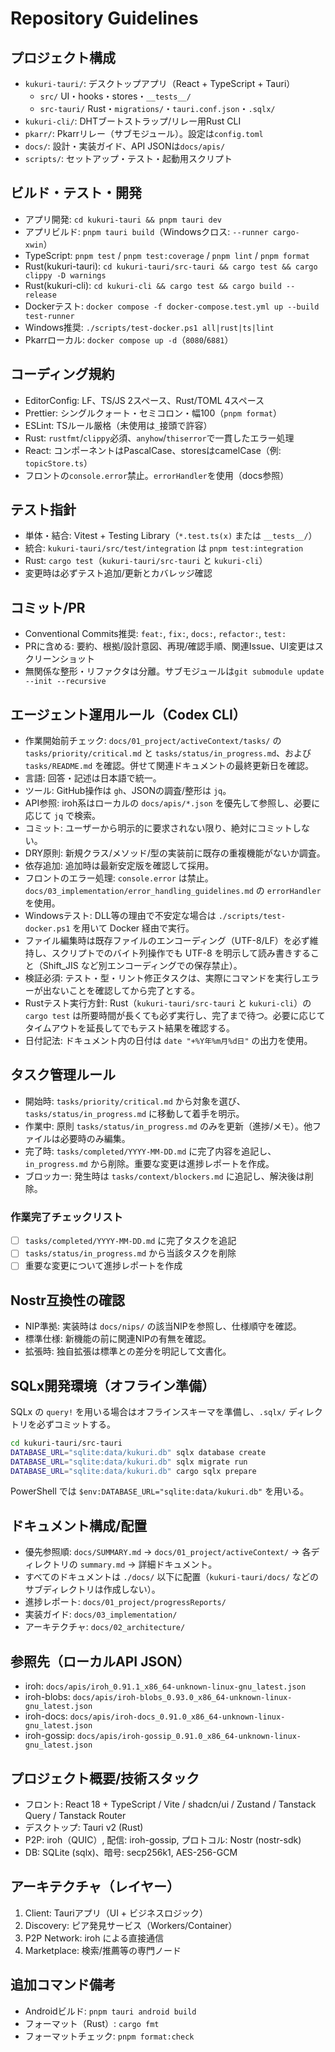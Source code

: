 # Repository Guidelines

## プロジェクト構成
- `kukuri-tauri/`: デスクトップアプリ（React + TypeScript + Tauri）
  - `src/` UI・hooks・stores・`__tests__/`
  - `src-tauri/` Rust・`migrations/`・`tauri.conf.json`・`.sqlx/`
- `kukuri-cli/`: DHTブートストラップ/リレー用Rust CLI
- `pkarr/`: Pkarrリレー（サブモジュール）。設定は`config.toml`
- `docs/`: 設計・実装ガイド、API JSONは`docs/apis/`
- `scripts/`: セットアップ・テスト・起動用スクリプト

## ビルド・テスト・開発
- アプリ開発: `cd kukuri-tauri && pnpm tauri dev`
- アプリビルド: `pnpm tauri build`（Windowsクロス: `--runner cargo-xwin`）
- TypeScript: `pnpm test` / `pnpm test:coverage` / `pnpm lint` / `pnpm format`
- Rust(kukuri-tauri): `cd kukuri-tauri/src-tauri && cargo test && cargo clippy -D warnings`
- Rust(kukuri-cli): `cd kukuri-cli && cargo test && cargo build --release`
- Dockerテスト: `docker compose -f docker-compose.test.yml up --build test-runner`
- Windows推奨: `./scripts/test-docker.ps1 all|rust|ts|lint`
- Pkarrローカル: `docker compose up -d`（`8080`/`6881`）

## コーディング規約
- EditorConfig: LF、TS/JS 2スペース、Rust/TOML 4スペース
- Prettier: シングルクォート・セミコロン・幅100（`pnpm format`）
- ESLint: TSルール厳格（未使用は`_`接頭で許容）
- Rust: `rustfmt`/`clippy`必須、`anyhow`/`thiserror`で一貫したエラー処理
- React: コンポーネントはPascalCase、storesはcamelCase（例: `topicStore.ts`）
- フロントの`console.error`禁止。`errorHandler`を使用（docs参照）

## テスト指針
- 単体・結合: Vitest + Testing Library（`*.test.ts(x)` または `__tests__/`）
- 統合: `kukuri-tauri/src/test/integration` は `pnpm test:integration`
- Rust: `cargo test`（`kukuri-tauri/src-tauri` と `kukuri-cli`）
- 変更時は必ずテスト追加/更新とカバレッジ確認

## コミット/PR
- Conventional Commits推奨: `feat:`, `fix:`, `docs:`, `refactor:`, `test:`
- PRに含める: 要約、根拠/設計意図、再現/確認手順、関連Issue、UI変更はスクリーンショット
- 無関係な整形・リファクタは分離。サブモジュールは`git submodule update --init --recursive`

## エージェント運用ルール（Codex CLI）
- 作業開始前チェック: `docs/01_project/activeContext/tasks/` の `tasks/priority/critical.md` と `tasks/status/in_progress.md`、および `tasks/README.md` を確認。併せて関連ドキュメントの最終更新日を確認。
- 言語: 回答・記述は日本語で統一。
- ツール: GitHub操作は `gh`、JSONの調査/整形は `jq`。
- API参照: iroh系はローカルの `docs/apis/*.json` を優先して参照し、必要に応じて `jq` で検索。
- コミット: ユーザーから明示的に要求されない限り、絶対にコミットしない。
- DRY原則: 新規クラス/メソッド/型の実装前に既存の重複機能がないか調査。
- 依存追加: 追加時は最新安定版を確認して採用。
- フロントのエラー処理: `console.error` は禁止。`docs/03_implementation/error_handling_guidelines.md` の `errorHandler` を使用。
- Windowsテスト: DLL等の理由で不安定な場合は `./scripts/test-docker.ps1` を用いて Docker 経由で実行。
- ファイル編集時は既存ファイルのエンコーディング（UTF-8/LF）を必ず維持し、スクリプトでのバイト列操作でも UTF-8 を明示して読み書きすること（Shift_JIS など別エンコーディングでの保存禁止）。
- 検証必須: テスト・型・リント修正タスクは、実際にコマンドを実行しエラーが出ないことを確認してから完了とする。
- Rustテスト実行方針: Rust（`kukuri-tauri/src-tauri` と `kukuri-cli`）の `cargo test` は所要時間が長くても必ず実行し、完了まで待つ。必要に応じてタイムアウトを延長してでもテスト結果を確認する。
- 日付記法: ドキュメント内の日付は `date "+%Y年%m月%d日"` の出力を使用。

## タスク管理ルール
- 開始時: `tasks/priority/critical.md` から対象を選び、`tasks/status/in_progress.md` に移動して着手を明示。
- 作業中: 原則 `tasks/status/in_progress.md` のみを更新（進捗/メモ）。他ファイルは必要時のみ編集。
- 完了時: `tasks/completed/YYYY-MM-DD.md` に完了内容を追記し、`in_progress.md` から削除。重要な変更は進捗レポートを作成。
- ブロッカー: 発生時は `tasks/context/blockers.md` に追記し、解決後は削除。

### 作業完了チェックリスト
- [ ] `tasks/completed/YYYY-MM-DD.md` に完了タスクを追記
- [ ] `tasks/status/in_progress.md` から当該タスクを削除
- [ ] 重要な変更について進捗レポートを作成

## Nostr互換性の確認
- NIP準拠: 実装時は `docs/nips/` の該当NIPを参照し、仕様順守を確認。
- 標準仕様: 新機能の前に関連NIPの有無を確認。
- 拡張時: 独自拡張は標準との差分を明記して文書化。

## SQLx開発環境（オフライン準備）
SQLx の `query!` を用いる場合はオフラインスキーマを準備し、`.sqlx/` ディレクトリを必ずコミットする。

```bash
cd kukuri-tauri/src-tauri
DATABASE_URL="sqlite:data/kukuri.db" sqlx database create
DATABASE_URL="sqlite:data/kukuri.db" sqlx migrate run
DATABASE_URL="sqlite:data/kukuri.db" cargo sqlx prepare
```

PowerShell では `$env:DATABASE_URL="sqlite:data/kukuri.db"` を用いる。

## ドキュメント構成/配置
- 優先参照順: `docs/SUMMARY.md` → `docs/01_project/activeContext/` → 各ディレクトリの `summary.md` → 詳細ドキュメント。
- すべてのドキュメントは `./docs/` 以下に配置（`kukuri-tauri/docs/` などのサブディレクトリは作成しない）。
- 進捗レポート: `docs/01_project/progressReports/`
- 実装ガイド: `docs/03_implementation/`
- アーキテクチャ: `docs/02_architecture/`

## 参照先（ローカルAPI JSON）
- iroh: `docs/apis/iroh_0.91.1_x86_64-unknown-linux-gnu_latest.json`
- iroh-blobs: `docs/apis/iroh-blobs_0.93.0_x86_64-unknown-linux-gnu_latest.json`
- iroh-docs: `docs/apis/iroh-docs_0.91.0_x86_64-unknown-linux-gnu_latest.json`
- iroh-gossip: `docs/apis/iroh-gossip_0.91.0_x86_64-unknown-linux-gnu_latest.json`

## プロジェクト概要/技術スタック
- フロント: React 18 + TypeScript / Vite / shadcn/ui / Zustand / Tanstack Query / Tanstack Router
- デスクトップ: Tauri v2 (Rust)
- P2P: iroh（QUIC）, 配信: iroh-gossip, プロトコル: Nostr (nostr-sdk)
- DB: SQLite (sqlx)、暗号: secp256k1, AES-256-GCM

## アーキテクチャ（レイヤー）
1. Client: Tauriアプリ（UI + ビジネスロジック）
2. Discovery: ピア発見サービス（Workers/Container）
3. P2P Network: iroh による直接通信
4. Marketplace: 検索/推薦等の専門ノード

## 追加コマンド備考
- Androidビルド: `pnpm tauri android build`
- フォーマット（Rust）: `cargo fmt`
- フォーマットチェック: `pnpm format:check`
